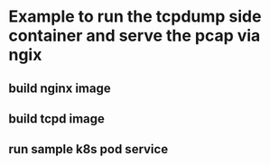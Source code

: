# Example to run the tcpdump side container and serve the pcap via ngix

## build nginx image


## build tcpd image


## run sample k8s pod service



